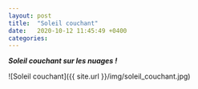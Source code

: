 ```yaml
---
layout: post
title:  "Soleil couchant"
date:   2020-10-12 11:45:49 +0400
categories: 
---
```


***Soleil couchant sur les nuages !***

![Soleil couchant]({{ site.url }}/img/soleil_couchant.jpg)
